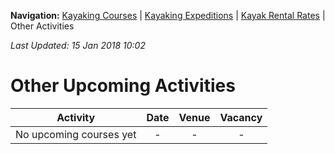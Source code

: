 **Navigation:** [Kayaking Courses](index) &#124; [Kayaking Expeditions](expedition) &#124; [Kayak Rental Rates](rental) &#124; Other Activities

_Last Updated: 15 Jan 2018 10:02_
# Other Upcoming Activities

Activity | Date | Venue | Vacancy
:---:|:---:|:---:|:---:
No upcoming courses yet|-|-|-

